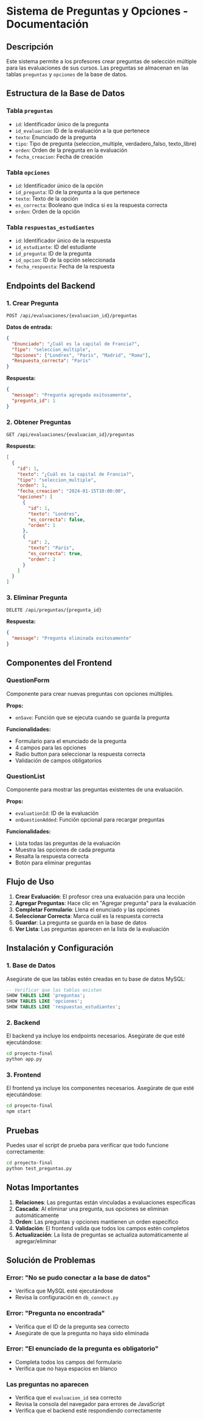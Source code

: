 # Sistema de Preguntas y Opciones - Documentación

## Descripción

Este sistema permite a los profesores crear preguntas de selección múltiple para las evaluaciones de sus cursos. Las preguntas se almacenan en las tablas `preguntas` y `opciones` de la base de datos.

## Estructura de la Base de Datos

### Tabla `preguntas`
- `id`: Identificador único de la pregunta
- `id_evaluacion`: ID de la evaluación a la que pertenece
- `texto`: Enunciado de la pregunta
- `tipo`: Tipo de pregunta (seleccion_multiple, verdadero_falso, texto_libre)
- `orden`: Orden de la pregunta en la evaluación
- `fecha_creacion`: Fecha de creación

### Tabla `opciones`
- `id`: Identificador único de la opción
- `id_pregunta`: ID de la pregunta a la que pertenece
- `texto`: Texto de la opción
- `es_correcta`: Booleano que indica si es la respuesta correcta
- `orden`: Orden de la opción

### Tabla `respuestas_estudiantes`
- `id`: Identificador único de la respuesta
- `id_estudiante`: ID del estudiante
- `id_pregunta`: ID de la pregunta
- `id_opcion`: ID de la opción seleccionada
- `fecha_respuesta`: Fecha de la respuesta

## Endpoints del Backend

### 1. Crear Pregunta
```
POST /api/evaluaciones/{evaluacion_id}/preguntas
```

**Datos de entrada:**
```json
{
  "Enunciado": "¿Cuál es la capital de Francia?",
  "Tipo": "seleccion_multiple",
  "Opciones": ["Londres", "París", "Madrid", "Roma"],
  "Respuesta_correcta": "París"
}
```

**Respuesta:**
```json
{
  "message": "Pregunta agregada exitosamente",
  "pregunta_id": 1
}
```

### 2. Obtener Preguntas
```
GET /api/evaluaciones/{evaluacion_id}/preguntas
```

**Respuesta:**
```json
[
  {
    "id": 1,
    "texto": "¿Cuál es la capital de Francia?",
    "tipo": "seleccion_multiple",
    "orden": 1,
    "fecha_creacion": "2024-01-15T10:00:00",
    "opciones": [
      {
        "id": 1,
        "texto": "Londres",
        "es_correcta": false,
        "orden": 1
      },
      {
        "id": 2,
        "texto": "París",
        "es_correcta": true,
        "orden": 2
      }
    ]
  }
]
```

### 3. Eliminar Pregunta
```
DELETE /api/preguntas/{pregunta_id}
```

**Respuesta:**
```json
{
  "message": "Pregunta eliminada exitosamente"
}
```

## Componentes del Frontend

### QuestionForm
Componente para crear nuevas preguntas con opciones múltiples.

**Props:**
- `onSave`: Función que se ejecuta cuando se guarda la pregunta

**Funcionalidades:**
- Formulario para el enunciado de la pregunta
- 4 campos para las opciones
- Radio button para seleccionar la respuesta correcta
- Validación de campos obligatorios

### QuestionList
Componente para mostrar las preguntas existentes de una evaluación.

**Props:**
- `evaluationId`: ID de la evaluación
- `onQuestionAdded`: Función opcional para recargar preguntas

**Funcionalidades:**
- Lista todas las preguntas de la evaluación
- Muestra las opciones de cada pregunta
- Resalta la respuesta correcta
- Botón para eliminar preguntas

## Flujo de Uso

1. **Crear Evaluación**: El profesor crea una evaluación para una lección
2. **Agregar Preguntas**: Hace clic en "Agregar pregunta" para la evaluación
3. **Completar Formulario**: Llena el enunciado y las opciones
4. **Seleccionar Correcta**: Marca cuál es la respuesta correcta
5. **Guardar**: La pregunta se guarda en la base de datos
6. **Ver Lista**: Las preguntas aparecen en la lista de la evaluación

## Instalación y Configuración

### 1. Base de Datos
Asegúrate de que las tablas estén creadas en tu base de datos MySQL:

```sql
-- Verificar que las tablas existen
SHOW TABLES LIKE 'preguntas';
SHOW TABLES LIKE 'opciones';
SHOW TABLES LIKE 'respuestas_estudiantes';
```

### 2. Backend
El backend ya incluye los endpoints necesarios. Asegúrate de que esté ejecutándose:

```bash
cd proyecto-final
python app.py
```

### 3. Frontend
El frontend ya incluye los componentes necesarios. Asegúrate de que esté ejecutándose:

```bash
cd proyecto-final
npm start
```

## Pruebas

Puedes usar el script de prueba para verificar que todo funcione correctamente:

```bash
cd proyecto-final
python test_preguntas.py
```

## Notas Importantes

1. **Relaciones**: Las preguntas están vinculadas a evaluaciones específicas
2. **Cascada**: Al eliminar una pregunta, sus opciones se eliminan automáticamente
3. **Orden**: Las preguntas y opciones mantienen un orden específico
4. **Validación**: El frontend valida que todos los campos estén completos
5. **Actualización**: La lista de preguntas se actualiza automáticamente al agregar/eliminar

## Solución de Problemas

### Error: "No se pudo conectar a la base de datos"
- Verifica que MySQL esté ejecutándose
- Revisa la configuración en `db_connect.py`

### Error: "Pregunta no encontrada"
- Verifica que el ID de la pregunta sea correcto
- Asegúrate de que la pregunta no haya sido eliminada

### Error: "El enunciado de la pregunta es obligatorio"
- Completa todos los campos del formulario
- Verifica que no haya espacios en blanco

### Las preguntas no aparecen
- Verifica que el `evaluacion_id` sea correcto
- Revisa la consola del navegador para errores de JavaScript
- Verifica que el backend esté respondiendo correctamente 